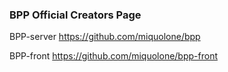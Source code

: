 ### BPP Official Creators Page

BPP-server
https://github.com/miquolone/bpp

BPP-front
https://github.com/miquolone/bpp-front
